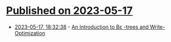 # [Published on 2023-05-17](index.md)

* [2023-05-17, 18:32:38](https://lobste.rs/s/epd9z2/introduction_b_trees_write_optimization) - [An Introduction to Bε -trees and Write-Optimization](http://supertech.csail.mit.edu/papers/BenderFaJa15.pdf)
